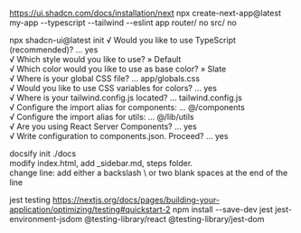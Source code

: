 https://ui.shadcn.com/docs/installation/next
npx create-next-app@latest my-app --typescript --tailwind --eslint
app router/ no src/ no

npx shadcn-ui@latest init
√ Would you like to use TypeScript (recommended)? ... yes  
√ Which style would you like to use? » Default  
√ Which color would you like to use as base color? » Slate  
√ Where is your global CSS file? ... app/globals.css  
√ Would you like to use CSS variables for colors? ... yes  
√ Where is your tailwind.config.js located? ... tailwind.config.js  
√ Configure the import alias for components: ... @/components  
√ Configure the import alias for utils: ... @/lib/utils  
√ Are you using React Server Components? ...  yes  
√ Write configuration to components.json. Proceed? ... yes  

docsify init ./docs  
modify index.html, add _sidebar.md, steps folder.  
change line: add either a backslash \ or two blank spaces at the end of the line  

jest testing
https://nextjs.org/docs/pages/building-your-application/optimizing/testing#quickstart-2
npm install --save-dev jest jest-environment-jsdom @testing-library/react @testing-library/jest-dom